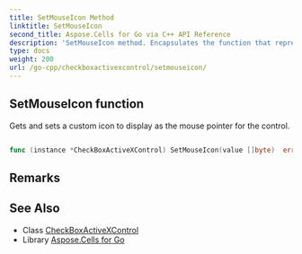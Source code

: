 ```yaml
---
title: SetMouseIcon Method 
linktitle: SetMouseIcon
second_title: Aspose.Cells for Go via C++ API Reference
description: 'SetMouseIcon method. Encapsulates the function that represents setmouseicon in Go.'
type: docs
weight: 200
url: /go-cpp/checkboxactivexcontrol/setmouseicon/
---
```


## SetMouseIcon function

Gets and sets a custom icon to display as the mouse pointer for the control.

```go

func (instance *CheckBoxActiveXControl) SetMouseIcon(value []byte)  error

```

## Remarks


## See Also

* Class [CheckBoxActiveXControl](../)
* Library [Aspose.Cells for Go](../../)

